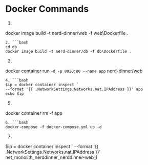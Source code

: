 # **Docker Commands**

1. ```bash
docker image build -t nerd-dinner/web -f web\Dockerfile .
  ```
2. ```bash
cd db
docker image build -t nerd-dinner/db -f db\Dockerfile .
```

3. ```bash
docker container run `
  -d -p 8020:80 --name app `
  nerd-dinner/web
  ```
4. ```bash
$ip = docker container inspect `
  --format '{{ .NetworkSettings.Networks.nat.IPAddress }}' app
echo $ip
```
5. ```bash
docker container rm -f app
```
6. ```bash
docker-compose -f docker-compose.yml up -d
```
7. ```bash
$ip = docker container inspect `
  --format '{{ .NetworkSettings.Networks.nat.IPAddress }}' net_monolith_nerddinner_nerddinner-web_1
```